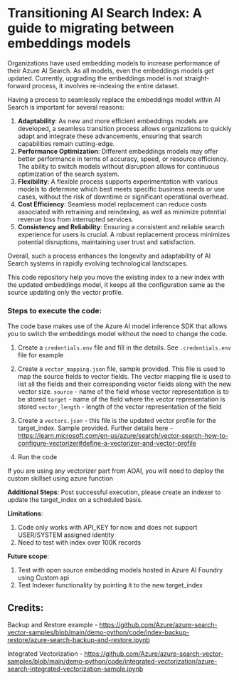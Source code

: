 # Transitioning AI Search Index: A guide to migrating between embeddings models

Organizations have used embedding models to increase performance of their Azure AI Search. As all models, even the embeddings models get updated. Currently, upgrading the embeddings model is not straight-forward process, it involves re-indexing the entire dataset.

Having a process to seamlessly replace the embeddings model within AI Search is important for several reasons:

1. **Adaptability**: As new and more efficient embeddings models are developed, a seamless transition process allows organizations to quickly adapt and integrate these advancements, ensuring that search capabilities remain cutting-edge.
2. **Performance Optimization**: Different embeddings models may offer better performance in terms of accuracy, speed, or resource efficiency. The ability to switch models without disruption allows for continuous optimization of the search system.
3. **Flexibility**: A flexible process supports experimentation with various models to determine which best meets specific business needs or use cases, without the risk of downtime or significant operational overhead.
4. **Cost Efficiency**: Seamless model replacement can reduce costs associated with retraining and reindexing, as well as minimize potential revenue loss from interrupted services.
5. **Consistency and Reliability**: Ensuring a consistent and reliable search experience for users is crucial. A robust replacement process minimizes potential disruptions, maintaining user trust and satisfaction.

Overall, such a process enhances the longevity and adaptability of AI Search systems in rapidly evolving technological landscapes.

This code repository help you move the existing index to a new index with the updated embeddings model, it keeps all the configuration same as the source updating only the vector profile.

### Steps to execute the code:
The code base makes use of the Azure AI model inference SDK that allows you to switch the embeddings model without the need to change the code.

1. Create a `credentials.env` file and fill in the details. See `.credentials.env` file for example
2. Create a `vector_mapping.json` file, sample provided. This file is used to map the source fields to vector fields.
The vector mapping file is used to list all the fields and their corresponding vector fields along with the new vector size.
`source` - name of the field whose vector representation is to be stored
`target` - name of the field where the vector representation is stored
`vector_length` - length of the vector representation of the field

3. Create a `vectors.json` - this file is the updated vector profile for the target_index. Sample provided. Further details here - https://learn.microsoft.com/en-us/azure/search/vector-search-how-to-configure-vectorizer#define-a-vectorizer-and-vector-profile

4. Run the code

If you are using any vectorizer part from AOAI, you will need to deploy the custom skillset using azure function

**Additional Steps**:
Post successful execution, please create an indexer to update the target_index on a scheduled basis.

**Limitations**:
1. Code only works with API_KEY for now and does not support USER/SYSTEM assigned identity
2. Need to test with index over 100K records

**Future scope**:
1. Test with open source embedding models hosted in Azure AI Foundry using Custom api
2. Test Indexer functionality by pointing it to the new target_index

## Credits:
Backup and Restore example - https://github.com/Azure/azure-search-vector-samples/blob/main/demo-python/code/index-backup-restore/azure-search-backup-and-restore.ipynb

Integrated Vectorization - https://github.com/Azure/azure-search-vector-samples/blob/main/demo-python/code/integrated-vectorization/azure-search-integrated-vectorization-sample.ipynb